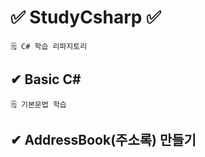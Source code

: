 # ✅ StudyCsharp ✅ 

``` 🗒 C# 학습 리파지토리  ```

## ✔ Basic C#  

``` 🗒 기본문법 학습 ```  

## ✔ AddressBook(주소록) 만들기 
